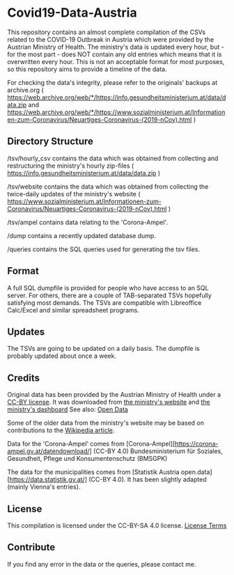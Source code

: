 # Covid19-Data-Austria

This repository contains an almost complete compilation of the CSVs related to the COVID-19 Outbreak in Austria which were provided by the Austrian Ministry of Health.
The ministry's data is updated every hour, but - for the most part - does NOT contain any old entries which means that it is overwritten every hour. This is not an acceptable format for most purposes, so this repository aims to provide a timeline of the data.

For checking the data's integrity, please refer to the originals' backups at archive.org ( https://web.archive.org/web/*/https://info.gesundheitsministerium.at/data/data.zip and https://web.archive.org/web/*/https://www.sozialministerium.at/Informationen-zum-Coronavirus/Neuartiges-Coronavirus-(2019-nCov).html )

## Directory Structure

/tsv/hourly_csv contains the data which was obtained from collecting and restructuring the ministry's hourly zip-files ( https://info.gesundheitsministerium.at/data/data.zip )

/tsv/website contains the data which was obtained from collecting the twice-daily updates of the ministry's website ( https://www.sozialministerium.at/Informationen-zum-Coronavirus/Neuartiges-Coronavirus-(2019-nCov).html )

/tsv/ampel contains data relating to the 'Corona-Ampel'.

/dump contains a recently updated database dump.

/queries contains the SQL queries used for generating the tsv files.

## Format

A full SQL dumpfile is provided for people who have access to an SQL server. For others, there are a couple of TAB-separated TSVs hopefully satisfying most demands. The TSVs are compatible with Libreoffice Calc/Excel and similar spreadsheet programs.

## Updates

The TSVs are going to be updated on a daily basis. The dumpfile is probably updated about once a week.

## Credits

Original data has been provided by the Austrian Ministry of Health under a [CC-BY license](https://creativecommons.org/licenses/by/4.0/deed). It was downloaded from [the ministry's website](https://www.sozialministerium.at/Informationen-zum-Coronavirus/Neuartiges-Coronavirus-(2019-nCov).html) and [the ministry's dashboard](https://info.gesundheitsministerium.at/data/data.zip)
See also: [Open Data](https://www.data.gv.at/covid-19/)

Some of the older data from the ministry's website may be based on contributions to the [Wikipedia article]( https://de.wikipedia.org/wiki/COVID-19-Pandemie_in_%C3%96sterreich).

Data for the  'Corona-Ampel' comes from [Corona-Ampel][https://corona-ampel.gv.at/datendownload/] (CC-BY 4.0) Bundesministerium für Soziales, Gesundheit, Pflege und Konsumentenschutz (BMSGPK)

The data for the municipalities comes from [Statistik Austria open.data][https://data.statistik.gv.at/] (CC-BY 4.0). It has been slightly adapted (mainly Vienna's entries).

## License
This compilation is licensed under the CC-BY-SA 4.0 license.
[License Terms](LICENSE.txt)

## Contribute
If you find any error in the data or the queries, please contact me.

